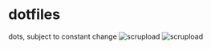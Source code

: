 # dotfiles
dots, subject to constant change
![scrupload](https://image.prntscr.com/image/tIe5_U9WQUubJTM6wMFShw.png)
![scrupload](https://image.prntscr.com/image/dW0HW5nyRv_m4KYgidT0kg.png)

